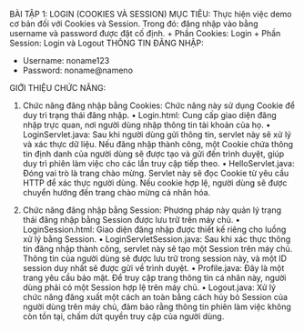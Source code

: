 ﻿BÀI TẬP 1: LOGIN (COOKIES VÀ SESSION)
MỤC TIÊU: 
Thực hiện việc demo cơ bản đối với Cookies và Session. Trong đó: đăng nhập vào bằng username và password được đặt cố định. 
	+ Phần Cookies: Login
	+ Phần Session: Login và Logout
THÔNG TIN ĐĂNG NHẬP:
- Username: noname123
- Password: noname@nameno

GIỚI THIỆU CHỨC NĂNG:
1. Chức năng đăng nhập bằng Cookies:
Chức năng này sử dụng Cookie để duy trì trạng thái đăng nhập.
• Login.html: Cung cấp giao diện đăng nhập trực quan, nơi người dùng nhập thông tin tài khoản của họ.
• LoginServlet.java: Sau khi người dùng gửi thông tin, servlet này sẽ xử lý và xác thực dữ liệu. Nếu đăng nhập thành công, một Cookie chứa thông tin định danh của người dùng sẽ được tạo và gửi đến trình duyệt, giúp duy trì phiên làm việc cho các lần truy cập tiếp theo.
• HelloServlet.java: Đóng vai trò là trang chào mừng. Servlet này sẽ đọc Cookie từ yêu cầu HTTP để xác thực người dùng. Nếu cookie hợp lệ, người dùng sẽ được chuyển hướng đến trang chào mừng cá nhân hóa.

2. Chức năng đăng nhập bằng Session:
Phương pháp này quản lý trạng thái đăng nhập bằng Session được lưu trữ trên máy chủ.
• LoginSession.html: Giao diện đăng nhập được thiết kế riêng cho luồng xử lý bằng Session.
• LoginServletSession.java: Sau khi xác thực thông tin đăng nhập thành công, servlet này sẽ tạo một Session trên máy chủ. Thông tin của người dùng sẽ được lưu trữ trong session này, và một ID session duy nhất sẽ được gửi về trình duyệt.
• Profile.java: Đây là một trang yêu cầu bảo mật. Để truy cập trang thông tin cá nhân này, người dùng phải có một Session hợp lệ trên máy chủ.
• Logout.java: Xử lý chức năng đăng xuất một cách an toàn bằng cách hủy bỏ Session của người dùng trên máy chủ, đảm bảo rằng thông tin phiên làm việc không còn tồn tại, chấm dứt quyền truy cập của người dùng.

